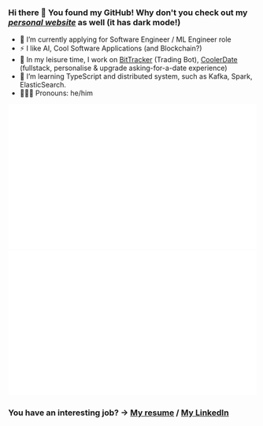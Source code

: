 ### Hi there 👋 You found my GitHub! Why don't you check out my *[personal website](https://rodonguyen.dev/)* as well (it has dark mode!)

- 💼 I’m currently applying for Software Engineer / ML Engineer role 
- ⚡ I like AI, Cool Software Applications (and Blockchain?)
- 🔭 In my leisure time, I work on [BitTracker](https://github.com/rodonguyen/BitTracker) (Trading Bot), [CoolerDate](https://github.com/rodonguyen/CoolerDate) (fullstack, personalise & upgrade asking-for-a-date experience)
- 🌱 I’m learning TypeScript and distributed system, such as Kafka, Spark, ElasticSearch.
- 🧍🏽‍♂️ Pronouns: he/him  

<a href="https://rodonguyen.dev">
<img src="https://github.com/rodonguyen/github-stats/blob/master/generated/overview.svg#gh-dark-mode-only" />
<img src="https://github.com/rodonguyen/github-stats/blob/master/generated/languages.svg#gh-dark-mode-only" />
</a>   

### You have an interesting job? -> [My resume](https://rodonguyen.dev/resume) / [My LinkedIn](https://www.linkedin.com/in/rodonguyen/)


